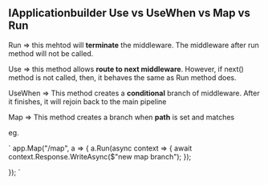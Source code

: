 ﻿## IApplicationbuilder Use vs UseWhen vs Map vs Run

Run => this mehtod will **terminate** the middleware. The middleware after run method will not be called. 

Use => this method allows **route to next middleware**. However, if next() method is not called, then, it behaves the same as Run method does. 

UseWhen => This method creates a **conditional** branch of middleware. After it finishes, it will rejoin back to the main pipeline

Map => This method creates a branch when **path** is set and matches

eg.

`
app.Map("/map", a => {
    a.Run(async context => {
        await context.Response.WriteAsync($"new map branch");
    });
    
});
`
